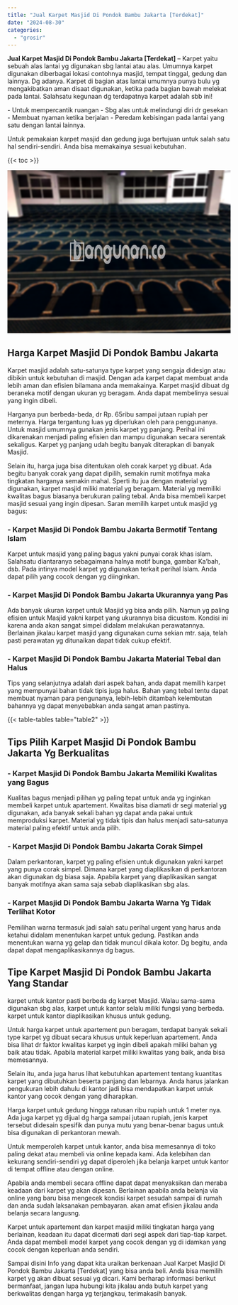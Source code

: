 ```yaml
---
title: "Jual Karpet Masjid Di Pondok Bambu Jakarta [Terdekat]"
date: "2024-08-30"
categories: 
  - "grosir"
---
```


**Jual Karpet Masjid Di Pondok Bambu Jakarta \[Terdekat\]** – Karpet yaitu sebuah alas lantai yg digunakan sbg lantai atau alas. Umumnya karpet digunakan diberbagai lokasi contohnya masjid, tempat tinggal, gedung dan lainnya. Dg adanya. Karpet di bagian atas lantai umumnya punya bulu yg mengakibatkan aman disaat digunakan, ketika pada bagian bawah melekat pada lantai. Salahsatu kegunaan dg terdapatnya karpet adalah sbb ini!

\- Untuk mempercantik ruangan - Sbg alas untuk melindungi diri dr gesekan - Membuat nyaman ketika berjalan - Peredam kebisingan pada lantai yang satu dengan lantai lainnya.

Untuk pemakaian karpet masjid dan gedung juga bertujuan untuk salah satu hal sendiri-sendiri. Anda bisa memakainya sesuai kebutuhan.

{{< toc >}}

![Jual Karpet Masjid Di Pondok Bambu Jakarta [Terdekat]](/images/grosir-karpet-murah-66.png)

## Harga Karpet Masjid Di Pondok Bambu Jakarta

Karpet masjid adalah satu-satunya type karpet yang sengaja didesign atau dibikin untuk kebutuhan di masjid. Dengan ada karpet dapat membuat anda lebih aman dan efisien bilamana anda memakainya. Karpet masjid dibuat dg beraneka motif dengan ukuran yg beragam. Anda dapat membelinya sesuai yang ingin dibeli.

Harganya pun berbeda-beda, dr Rp. 65ribu sampai jutaan rupiah per meternya. Harga tergantung luas yg diperlukan oleh para penggunanya. Untuk masjid umumnya gunakan jenis karpet yg panjang. Perihal ini dikarenakan menjadi paling efisien dan mampu digunakan secara serentak sekaligus. Karpet yg panjang udah begitu banyak diterapkan di banyak Masjid.

Selain itu, harga juga bisa ditentukan oleh corak karpet yg dibuat. Ada begitu banyak corak yang dapat dipilih, semakin rumit motifnya maka tingkatan harganya semakin mahal. Sperti itu jua dengan material yg digunakan, karpet masjid miliki material yg beragam. Material yg memiliki kwalitas bagus biasanya berukuran paling tebal. Anda bisa membeli karpet masjid sesuai yang ingin dipesan. Saran memilih karpet untuk masjid yg bagus:

### \- Karpet Masjid Di Pondok Bambu Jakarta Bermotif Tentang Islam

Karpet untuk masjid yang paling bagus yakni punyai corak khas islam. Salahsatu diantaranya sebagaimana halnya motif bunga, gambar Ka’bah, dsb. Pada intinya model karpet yg digunakan terkait perihal Islam. Anda dapat pilih yang cocok dengan yg diinginkan.

### \- Karpet Masjid Di Pondok Bambu Jakarta Ukurannya yang Pas

Ada banyak ukuran karpet untuk Masjid yg bisa anda pilih. Namun yg paling efisien untuk Masjid yakni karpet yang ukurannya bisa dicustom. Kondisi ini karena anda akan sangat simpel didalam melakukan perawatannya. Berlainan jikalau karpet masjid yang digunakan cuma sekian mtr. saja, telah pasti perawatan yg ditunaikan dapat tidak cukup efektif.

### \- Karpet Masjid Di Pondok Bambu Jakarta Material Tebal dan Halus

Tips yang selanjutnya adalah dari aspek bahan, anda dapat memilih karpet yang mempunyai bahan tidak tipis juga halus. Bahan yang tebal tentu dapat membuat nyaman para pengunanya, lebih-lebih ditambah kelembutan bahannya yg dapat menyebabkan anda sangat aman pastinya.

{{< table-tables table="table2" >}}

## Tips Pilih Karpet Masjid Di Pondok Bambu Jakarta Yg Berkualitas

### \- Karpet Masjid Di Pondok Bambu Jakarta Memiliki Kwalitas yang Bagus

Kualitas bagus menjadi pilihan yg paling tepat untuk anda yg inginkan membeli karpet untuk apartement. Kwalitas bisa diamati dr segi material yg digunakan, ada banyak sekali bahan yg dapat anda pakai untuk memproduksi karpet. Material yg tidak tipis dan halus menjadi satu-satunya material paling efektif untuk anda pilih.

### \- Karpet Masjid Di Pondok Bambu Jakarta Corak Simpel

Dalam perkantoran, karpet yg paling efisien untuk digunakan yakni karpet yang punya corak simpel. Dimana karpet yang diaplikasikan di perkantoran akan digunakan dg biasa saja. Apabila karpet yang diaplikasikan sangat banyak motifnya akan sama saja sebab diaplikasikan sbg alas.

### \- Karpet Masjid Di Pondok Bambu Jakarta Warna Yg Tidak Terlihat Kotor

Pemilihan warna termasuk jadi salah satu perihal urgent yang harus anda ketahui didalam menentukan karpet untuk gedung. Pastikan anda menentukan warna yg gelap dan tidak muncul dikala kotor. Dg begitu, anda dapat dapat mengaplikasikannya dg bagus.

## Tipe Karpet Masjid Di Pondok Bambu Jakarta Yang Standar

karpet untuk kantor pasti berbeda dg karpet Masjid. Walau sama-sama digunakan sbg alas, karpet untuk kantor selalu miliki fungsi yang berbeda. karpet untuk kantor diaplikasikan khusus untuk gedung.

Untuk harga karpet untuk apartement pun beragam, terdapat banyak sekali type karpet yg dibuat secara khusus untuk keperluan apartement. Anda bisa lihat dr faktor kwalitas karpet yg ingin dibeli apakah miliki bahan yg baik atau tidak. Apabila material karpet miliki kwalitas yang baik, anda bisa memesannya.

Selain itu, anda juga harus lihat kebutuhkan apartement tentang kuantitas karpet yang dibutuhkan beserta panjang dan lebarnya. Anda harus jalankan pengukuran lebih dahulu di kantor jadi bisa mendapatkan karpet untuk kantor yang cocok dengan yang diharapkan.

Harga karpet untuk gedung hingga ratusan ribu rupiah untuk 1 meter nya. Ada juga karpet yg dijual dg harga sampai jutaan rupiah, jenis karpet tersebut didesain spesifik dan punya mutu yang benar-benar bagus untuk bisa digunakan di perkantoran mewah.

Untuk memperoleh karpet untuk kantor, anda bisa memesannya di toko paling dekat atau membeli via online kepada kami. Ada kelebihan dan kekurang sendiri-sendiri yg dapat diperoleh jika belanja karpet untuk kantor di tempat offline atau dengan online.

Apabila anda membeli secara offline dapat dapat menyaksikan dan meraba keadaan dari karpet yg akan dipesan. Berlainan apabila anda belanja via online yang baru bisa mengecek kondisi karpet sesudah sampai di rumah dan anda sudah laksanakan pembayaran. akan amat efisien jikalau anda belanja secara langusng.

Karpet untuk apartement dan karpet masjid miliki tingkatan harga yang berlainan, keadaan itu dapat dicermati dari segi aspek dari tiap-tiap karpet. Anda dapat membeli model karpet yang cocok dengan yg di idamkan yang cocok dengan keperluan anda sendiri.

Sampai disini Info yang dapat kita uraikan berkenaan Jual Karpet Masjid Di Pondok Bambu Jakarta \[Terdekat\] yang bisa anda beli. Anda bisa memilih karpet yg akan dibuat sesuai yg dicari. Kami berharap informasi berikut bermanfaat, jangan lupa hubungi kita jikalau anda butuh karpet yang berkwalitas dengan harga yg terjangkau, terimakasih banyak.
